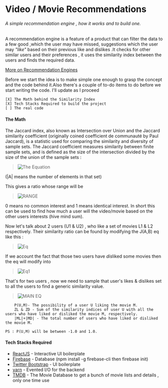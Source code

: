 # Video / Movie Recommendations

###### A simple recommendation engine , how it works and to build one.

A recommendation engine is a feature of a product that can filter the data to a few good ,which the user may have missed, suggestions which the user may *"like"* based on their previous like and dislikes .It checks for other similar users and their preferences , it uses the similarity index between the users and finds the required data.

 [More on Recommendation Engines](https://www.analyticsvidhya.com/blog/2015/10/recommendation-engines/)

Before we start the idea is to make simple one enough to grasp the concept and the code behind it.Also there's a couple of to-do items to do before we start writing the code. I'll update as I proceed

    [X] The Math behind the Similarity Index
    [X] Tech Stacks Required to build the project
    [ ] The real code

#### The Math

The Jaccard index, also known as Intersection over Union and the Jaccard similarity coefficient (originally coined coefficient de communauté by Paul Jaccard), is a statistic used for comparing the similarity and diversity of sample sets. The Jaccard coefficient measures similarity between finite sample sets, and is defined as the size of the intersection divided by the size of the union of the sample sets :

> ![The Equation](https://wikimedia.org/api/rest_v1/media/math/render/svg/eaef5aa86949f49e7dc6b9c8c3dd8b233332c9e7)

(|A| means the number of elements in that set)


This gives a ratio whose range will be
> ![RANGE](https://wikimedia.org/api/rest_v1/media/math/render/svg/896adf7fa55a30dfc437230e64c34524e278dc5c)

0 means no common interest and 1 means identical interest. In short this can be used to find how much a user will the video/movie based on the other users interests (hive mind sum).

Now let's talk about 2 users (U1 & U2) , who like a set of movies L1 & L2 respectively. Their similarity ratio can be found by modifying the J(A,B) eq like this :

> ![Eq](https://uploads.toptal.io/blog/image/833/toptal-blog-image-1423054895195.png)

If we account the fact that those two users have *dis*liked some movies then the eq will modify into

> ![Eq1](https://uploads.toptal.io/blog/image/835/toptal-blog-image-1423054912191.png)

That's for two users , now we need to sample that user's likes & dislikes set to all the users to find a generic similarity value.

> ![MAIN EQ](https://uploads.toptal.io/blog/image/836/toptal-blog-image-1423054919409.png)

        P(U,M)- The possibility of a user U liking the movie M.
        ZL & ZD - Sum of the similarity indices of user U with all the users who have liked or disliked the movie M, respectively.
        |ML|+|MD| - The total number of users who have liked or disliked the movie M.

    PS : P(U,M) will be between -1.0 and 1.0.


#### Tech Stacks Required

* [ReactJS](https://facebook.github.io/react/) - Interactive UI boilerplate
* [Firebase](https://firebase.google.com/) - Database (npm install -g firebase-cli then firebase init)
* [Twitter Bootstrap](http://getbootstrap.com/) - UI boilerplate
* [yarn](https://yarnpkg.com/lang/en/) - Evented I/O for the backend
* [TMDB](https://www.themoviedb.org) - The Movie Database to get a bunch of movie lists and details , only one time use
